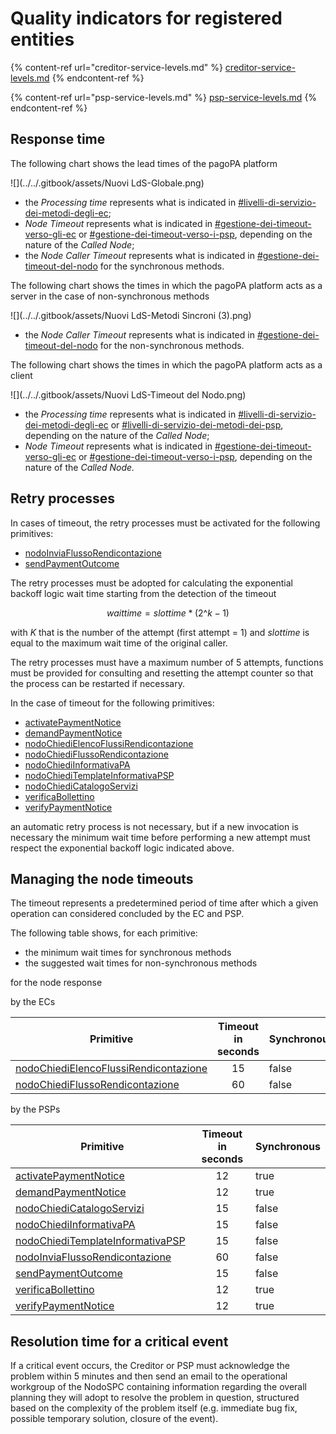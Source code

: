 # Quality indicators for registered entities

{% content-ref url="creditor-service-levels.md" %} [creditor-service-levels.md](creditor-service-levels.md) {% endcontent-ref %}

{% content-ref url="psp-service-levels.md" %} [psp-service-levels.md](psp-service-levels.md) {% endcontent-ref %}

## Response time

The following chart shows the lead times of the pagoPA platform

![](../../.gitbook/assets/Nuovi LdS-Globale.png)

* the _Processing time_ represents what is indicated in [#livelli-di-servizio-dei-metodi-degli-ec](creditor-service-levels.md#livelli-di-servizio-dei-metodi-degli-ec "mention");
* _Node Timeout_ represents what is indicated in [#gestione-dei-timeout-verso-gli-ec](creditor-service-levels.md#gestione-dei-timeout-verso-gli-ec "mention") or [#gestione-dei-timeout-verso-i-psp](psp-service-levels.md#gestione-dei-timeout-verso-i-psp "mention"), depending on the nature of the _Called Node_;
* the _Node Caller Timeout_ represents what is indicated in [#gestione-dei-timeout-del-nodo](./#gestione-dei-timeout-del-nodo "mention") for the synchronous methods. 

The following chart shows the times in which the pagoPA platform acts as a server in the case of non-synchronous methods

![](../../.gitbook/assets/Nuovi LdS-Metodi Sincroni (3).png)

* the _Node Caller Timeout_ represents what is indicated in [#gestione-dei-timeout-del-nodo](./#gestione-dei-timeout-del-nodo "mention") for the non-synchronous methods. 

The following chart shows the times in which the pagoPA platform acts as a client

![](../../.gitbook/assets/Nuovi LdS-Timeout del Nodo.png)

* the _Processing time_ represents what is indicated in [#livelli-di-servizio-dei-metodi-degli-ec](creditor-service-levels.md#livelli-di-servizio-dei-metodi-degli-ec "mention") or [#livelli-di-servizio-dei-metodi-dei-psp](psp-service-levels.md#livelli-di-servizio-dei-metodi-dei-psp "mention"), depending on the nature of the _Called Node_;
* _Node Timeout_ represents what is indicated in [#gestione-dei-timeout-verso-gli-ec](creditor-service-levels.md#gestione-dei-timeout-verso-gli-ec "mention") or [#gestione-dei-timeout-verso-i-psp](psp-service-levels.md#gestione-dei-timeout-verso-i-psp "mention"), depending on the nature of the _Called Node._

## Retry processes

In cases of timeout, the retry processes must be activated for the following primitives:

* [nodoInviaFlussoRendicontazione](../primitive.md#nodoinviaflussorendicontazione)
* [sendPaymentOutcome](../primitive.md#sendpaymentoutcome)

The retry processes must be adopted for calculating the exponential backoff logic wait time starting from the detection of the timeout

$$wait time = slot time * (2\^k - 1)$$

with _K_ that is the number of the attempt (first attempt = 1) and _slottime_ is equal to the maximum wait time of the original caller.

The retry processes must have a maximum number of 5 attempts, functions must be provided for consulting and resetting the attempt counter so that the process can be restarted if necessary.

In the case of timeout for the following primitives:

* [activatePaymentNotice](../primitive.md#activatepaymentnotice)
* [demandPaymentNotice](../primitive.md#demandpaymentnotice)
* [nodoChiediElencoFlussiRendicontazione](../primitive.md#nodochiedielencoflussirendicontazione)
* [nodoChiediFlussoRendicontazione](../primitive.md#nodochiediflussorendicontazione)
* [nodoChiediInformativaPA](../primitive.md#nodochiediinformativapa)
* [nodoChiediTemplateInformativaPSP](../primitive.md#nodochieditemplateinformativapsp)
* [nodoChiediCatalogoServizi](../primitive.md#nodochiedicatalogoservizi)
* [verificaBollettino](../primitive.md#verificabollettino)
* [verifyPaymentNotice](../primitive.md#verifypaymentnotice)

an automatic retry process is not necessary, but if a new invocation is necessary the minimum wait time before performing a new attempt must respect the exponential backoff logic indicated above.

## Managing the node timeouts

The timeout represents a predetermined period of time after which a given operation can considered concluded by the EC and PSP.

The following table shows, for each primitive:

* the minimum wait times for synchronous methods
* the suggested wait times for non-synchronous methods

for the node response

by the ECs

<table><thead><tr><th width="397.44897959183675">Primitive</th><th width="225" align="center">Timeout in seconds</th><th data-type="checkbox">Synchronous</th></tr></thead><tbody><tr><td><a href="../primitive.md#nodochiedielencoflussirendicontazione">nodoChiediElencoFlussiRendicontazione</a></td><td align="center">15</td><td>false</td></tr><tr><td><a href="../primitive.md#nodochiediflussorendicontazione">nodoChiediFlussoRendicontazione</a></td><td align="center">60</td><td>false</td></tr></tbody></table>

by the PSPs

<table><thead><tr><th width="397.44897959183675">Primitive</th><th width="225" align="center">Timeout in seconds</th><th data-type="checkbox">Synchronous</th></tr></thead><tbody><tr><td><a href="../primitive.md#activatepaymentnotice">activatePaymentNotice</a></td><td align="center">12</td><td>true</td></tr><tr><td><a href="../primitive.md#demandpaymentnotice">demandPaymentNotice</a></td><td align="center">12</td><td>true</td></tr><tr><td><a href="../primitive.md#nodochiedicatalogoservizi">nodoChiediCatalogoServizi</a></td><td align="center">15</td><td>false</td></tr><tr><td><a href="../primitive.md#nodochiediinformativapa">nodoChiediInformativaPA</a></td><td align="center">15</td><td>false</td></tr><tr><td><a href="../primitive.md#nodochieditemplateinformativapsp">nodoChiediTemplateInformativaPSP</a></td><td align="center">15</td><td>false</td></tr><tr><td><a href="../primitive.md#nodoinviaflussorendicontazione">nodoInviaFlussoRendicontazione</a></td><td align="center">60</td><td>false</td></tr><tr><td><a href="../primitive.md#sendpaymentoutcome">sendPaymentOutcome</a></td><td align="center">15</td><td>false</td></tr><tr><td><a href="../primitive.md#verificabollettino">verificaBollettino</a></td><td align="center">12</td><td>true</td></tr><tr><td><a href="../primitive.md#verifypaymentnotice">verifyPaymentNotice</a></td><td align="center">12</td><td>true</td></tr></tbody></table>

## Resolution time for a critical event

If a critical event occurs, the Creditor or PSP must acknowledge the problem within 5 minutes and then send an email to the operational workgroup of the NodoSPC containing information regarding the overall planning they will adopt to resolve the problem in question, structured based on the complexity of the problem itself (e.g. immediate bug fix, possible temporary solution, closure of the event).